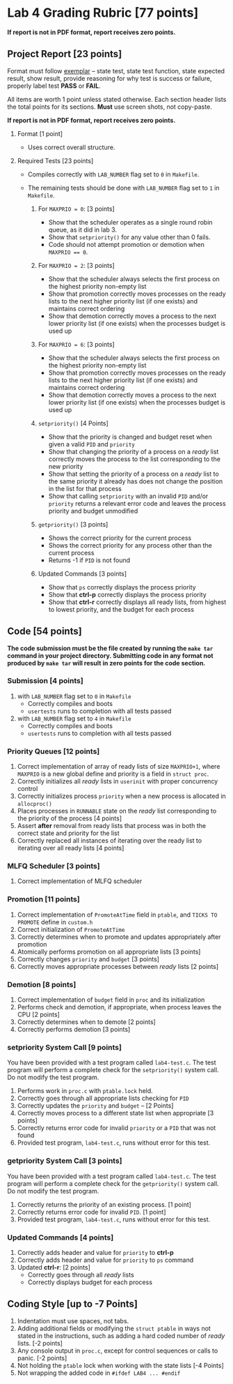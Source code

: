 # Lab 4 Grading Rubric [77 points]

**If report is not in PDF format, report receives zero points.**

## Project Report [23 points]

Format must follow [exemplar](lab1-report-example.md) – state test, state test function, state expected result, show result, provide reasoning for why test is success or failure, properly label test **PASS** or **FAIL**.

All items are worth 1 point unless stated otherwise. Each section header lists the total points for its sections. **Must** use screen shots, not copy-paste.

**If report is not in PDF format, report receives zero points.**

1. Format [1 point]
    - Uses correct overall structure.

2. Required Tests [23 points]
    - Compiles correctly with `LAB_NUMBER` flag set to `0` in `Makefile`.

    - The remaining tests should be done with `LAB_NUMBER` flag set to `1` in `Makefile`.

        1. For `MAXPRIO = 0`: [3 points]
            - Show that the scheduler operates as a single round robin queue, as it did in lab 3.
            - Show that `setpriority()` for any value other than 0 fails.
            - Code should not attempt promotion or demotion when `MAXPRIO == 0`.

        2. For `MAXPRIO = 2`: [3 points]
            - Show that the scheduler always selects the first process on the highest priority non-empty list
            - Show that promotion correctly moves processes on the ready lists to the next higher priority list (if one exists) and maintains correct ordering
            - Show that demotion correctly moves a process to the next lower priority list (if one exists) when the processes budget is used up

        3. For `MAXPRIO = 6`: [3 points]
            - Show that the scheduler always selects the first process on the highest priority non-empty list
            - Show that promotion correctly moves processes on the ready lists to the next higher priority list (if one exists) and maintains correct ordering
            - Show that demotion correctly moves a process to the next lower priority list (if one exists) when the processes budget is used up

        4. `setpriority()` [4 Points]
            - Show that the priority is changed and budget reset when given a valid `PID` and `priority`
            - Show that changing the priority of a process on a *ready* list correctly moves the process to the list corresponding to the new priority
            - Show that setting the priority of a process on a *ready* list to the same priority it already has does not change the position in the list for that process
            - Show that calling `setpriority` with an invalid `PID` and/or `priority` returns a relevant error code and leaves the process priority and budget unmodified

        5. `getpriority()` [3 points]
            - Shows the correct priority for the current process
            - Shows the correct priority for any process other than the current process
            - Returns -1 if `PID` is not found

        6. Updated Commands [3 points]
            - Show that `ps` correctly displays the process priority
            - Show that **ctrl-p** correctly displays the process priority
            - Show that **ctrl-r** correctly displays all ready lists, from highest to lowest priority, and the budget for each process

## Code [54 points]

**The code submission must be the file created by running the `make tar` command in your project directory. Submitting code in any format not produced by `make tar` will result in zero points for the code section.**

### Submission [4 points]
1. with `LAB_NUMBER` flag set to `0` in `Makefile`
    - Correctly compiles and boots
    - `usertests` runs to completion with all tests passed
2. with `LAB_NUMBER` flag set to `4` in `Makefile`
    - Correctly compiles and boots
    - `usertests` runs to completion with all tests passed

### Priority Queues [12 points]
1. Correct implementation of array of ready lists of size `MAXPRIO+1`, where `MAXPRIO` is a new global define and priority is a field in `struct proc`.
2. Correctly initializes all *ready* lists in `userinit` with proper concurrency control
3. Correctly initializes process `priority` when a new process is allocated in `allocproc()`
4. Places processes in `RUNNABLE` state on the *ready* list corresponding to the priority of the process [4 points]
5. Assert **after** removal from ready lists that process was in both the correct state and priority for the list
6. Correctly replaced all instances of iterating over the ready list to iterating over all ready lists [4 points]

### MLFQ Scheduler [3 points]
1. Correct implementation of MLFQ scheduler

### Promotion [11 points]
1. Correct implementation of `PromoteAtTime` field in `ptable`, and `TICKS TO PROMOTE` define in
`custom.h`
2. Correct initialization of `PromoteAtTime`
3. Correctly determines when to promote and updates appropriately after promotion
4. Atomically performs promotion on all appropriate lists [3 points]
5. Correctly changes `priority` and `budget` [3 points]
6. Correctly moves appropriate processes between *ready* lists [2 points]

### Demotion [8 points]
1. Correct implementation of `budget` field in `proc` and its initialization
2. Performs check and demotion, if appropriate, when process leaves the CPU [2 points]
3. Correctly determines when to demote [2 points]
4. Correctly performs demotion [3 points]

### setpriority System Call [9 points]
You have been provided with a test program called `lab4-test.c`. The test program
will perform a complete check for the `setpriority()` system call.
Do not modify the test program.

1. Performs work in `proc.c` with `ptable.lock` held.
2. Correctly goes through all appropriate lists checking for `PID`
3. Correctly updates the `priority` and `budget` – [2 Points]
4. Correctly moves process to a different state list when appropriate [3 points]
5. Correctly returns error code for invalid `priority` or a `PID` that was not found
6. Provided test program, `lab4-test.c`, runs without error for this test.

### getpriority System Call [3 points]
You have been provided with a test program called `lab4-test.c`. The test program
will perform a complete check for the `getpriority()` system call.
Do not modify the test program.

1. Correctly returns the priority of an existing process. [1 point]
2. Correctly returns error code for invalid `PID`. [1 point]
3. Provided test program, `lab4-test.c`, runs without error for this test.

### Updated Commands [4 points]
1. Correctly adds header and value for `priority` to **ctrl-p**
2. Correctly adds header and value for `priority` to `ps` command
3. Updated **ctrl-r**: [2 points]
    - Correctly goes through all *ready* lists
    - Correctly displays budget for each process


## Coding Style [up to -7 Points]
1. Indentation must use spaces, not tabs.
2. Adding additional fields or modifying the `struct ptable` in ways not stated in the instructions, such as adding a hard coded number of *ready* lists. [-2 points]
3. Any console output in `proc.c`, except for control sequences or calls to panic. [-2 points]
4. Not holding the `ptable` lock when working with the state lists [-4 Points]
5. Not wrapping the added code in `#ifdef LAB4 ... #endif`

